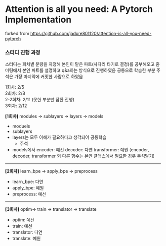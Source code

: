 # Attention is all you need: A Pytorch Implementation
forked from https://github.com/jadore801120/attention-is-all-you-need-pytorch



### 스터디 진행 과정
스터디는 회차별 분량을 지정해 본인이 맡은 파트(사다리 타기로 결정)를 공부해오고 줌미팅에서 본인 파트를 설명하고 q&a하는 방식으로 진행하였음
공통으로 학습한 부분 주석은 가장 마지막에 커밋한 사람으로 하였음


1회차: 2/5  
2회차: 2/8  
2-2회차: 2/11 (못한 부분만 잠깐 진행)  
3회차: 2/12

**[1회차]**
modules -> sublayers -> layers -> models
- moduels
- sublayers
- layers는 모두 이해가 필요하다고 생각되어 공통학습
  * 주석
- models에서 encoder: 예선
            decoder: 다연
            transformer: 예원
  (encoder, decoder, transformer 외 다른 함수는 본인 클래스에서 필요한 경우 주석달기)
---

**[2회차]**
learn_bpe -> apply_bpe -> preprocess
- learn_bpe: 다연
- apply_bpe: 예원
- preprocess: 예선
----

**[3회차]**
optim-> train -> translator -> translate
- optim: 예선
- train: 예선
- translator: 다연
- translate: 예원

  
